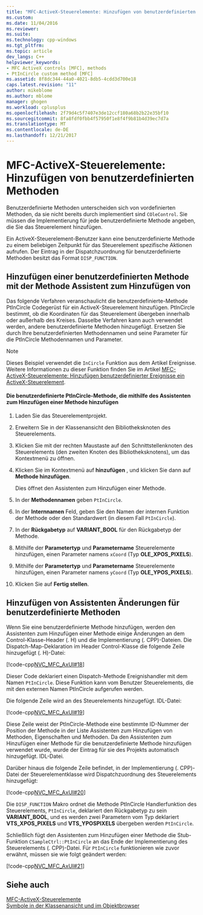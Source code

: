 ```yaml
---
title: "MFC-ActiveX-Steuerelemente: Hinzufügen von benutzerdefinierten Methoden | Microsoft Docs"
ms.custom: 
ms.date: 11/04/2016
ms.reviewer: 
ms.suite: 
ms.technology: cpp-windows
ms.tgt_pltfrm: 
ms.topic: article
dev_langs: C++
helpviewer_keywords:
- MFC ActiveX controls [MFC], methods
- PtInCircle custom method [MFC]
ms.assetid: 8f8dc344-44a0-4021-8db5-4cdd3d700e18
caps.latest.revision: "11"
author: mikeblome
ms.author: mblome
manager: ghogen
ms.workload: cplusplus
ms.openlocfilehash: 2f79d4c5f7407e3de12ccf180a68b2b22e35bf10
ms.sourcegitcommit: 8fa8fdf0fbb4f57950f1e8f4f9b81b4d39ec7d7a
ms.translationtype: MT
ms.contentlocale: de-DE
ms.lasthandoff: 12/21/2017
---
```

# <a name="mfc-activex-controls-adding-custom-methods"></a>MFC-ActiveX-Steuerelemente: Hinzufügen von benutzerdefinierten Methoden
Benutzerdefinierte Methoden unterscheiden sich von vordefinierten Methoden, da sie nicht bereits durch implementiert sind `COleControl`. Sie müssen die Implementierung für jede benutzerdefinierte Methode angeben, die Sie das Steuerelement hinzufügen.  
  
 Ein ActiveX-Steuerelement-Benutzer kann eine benutzerdefinierte Methode zu einem beliebigen Zeitpunkt für das Steuerelement spezifische Aktionen aufrufen. Der Eintrag in der Dispatchzuordnung für benutzerdefinierte Methoden besitzt das Format `DISP_FUNCTION`.  
  
##  <a name="_core_adding_a_custom_method_with_classwizard"></a>Hinzufügen einer benutzerdefinierten Methode mit der Methode Assistent zum Hinzufügen von  
 Das folgende Verfahren veranschaulicht die benutzerdefinierte-Methode PtInCircle Codegerüst für ein ActiveX-Steuerelement hinzufügen. PtInCircle bestimmt, ob die Koordinaten für das Steuerelement übergeben innerhalb oder außerhalb des Kreises. Dasselbe Verfahren kann auch verwendet werden, andere benutzerdefinierte Methoden hinzugefügt. Ersetzen Sie durch Ihre benutzerdefinierten Methodennamen und seine Parameter für die PtInCircle Methodennamen und Parameter.  
  
> [!NOTE]
>  Dieses Beispiel verwendet die `InCircle` Funktion aus dem Artikel Ereignisse. Weitere Informationen zu dieser Funktion finden Sie im Artikel [MFC-ActiveX-Steuerelemente: Hinzufügen benutzerdefinierter Ereignisse ein ActiveX-Steuerelement](../mfc/mfc-activex-controls-adding-custom-events.md).  
  
#### <a name="to-add-the-ptincircle-custom-method-using-the-add-method-wizard"></a>Die benutzerdefinierte PtInCircle-Methode, die mithilfe des Assistenten zum Hinzufügen einer Methode hinzufügen  
  
1.  Laden Sie das Steuerelementprojekt.  
  
2.  Erweitern Sie in der Klassenansicht den Bibliotheksknoten des Steuerelements.  
  
3.  Klicken Sie mit der rechten Maustaste auf den Schnittstellenknoten des Steuerelements (den zweiten Knoten des Bibliotheksknotens), um das Kontextmenü zu öffnen.  
  
4.  Klicken Sie im Kontextmenü auf **hinzufügen** , und klicken Sie dann auf **Methode hinzufügen**.  
  
     Dies öffnet den Assistenten zum Hinzufügen einer Methode.  
  
5.  In der **Methodennamen** geben `PtInCircle`.  
  
6.  In der **Internnamen** Feld, geben Sie den Namen der internen Funktion der Methode oder den Standardwert (in diesem Fall `PtInCircle`).  
  
7.  In der **Rückgabetyp** auf **VARIANT_BOOL** für den Rückgabetyp der Methode.  
  
8.  Mithilfe der **Parametertyp** und **Parametername** Steuerelemente hinzufügen, einen Parameter namens `xCoord` (Typ **OLE_XPOS_PIXELS**).  
  
9. Mithilfe der **Parametertyp** und **Parametername** Steuerelemente hinzufügen, einen Parameter namens `yCoord` (Typ **OLE_YPOS_PIXELS**).  
  
10. Klicken Sie auf **Fertig stellen**.  
  
##  <a name="_core_classwizard_changes_for_custom_methods"></a>Hinzufügen von Assistenten Änderungen für benutzerdefinierte Methoden  
 Wenn Sie eine benutzerdefinierte Methode hinzufügen, werden den Assistenten zum Hinzufügen einer Methode einige Änderungen an dem Control-Klasse-Header (. H) und die Implementierung (. CPP)-Dateien. Die Dispatch-Map-Deklaration im Header Control-Klasse die folgende Zeile hinzugefügt (. H)-Datei:  
  
 [!code-cpp[NVC_MFC_AxUI#18](../mfc/codesnippet/cpp/mfc-activex-controls-adding-custom-methods_1.h)]  
  
 Dieser Code deklariert einen Dispatch-Methode Ereignishandler mit dem Namen `PtInCircle`. Diese Funktion kann vom Benutzer Steuerelements, die mit den externen Namen PtInCircle aufgerufen werden.  
  
 Die folgende Zeile wird an des Steuerelements hinzugefügt. IDL-Datei:  
  
 [!code-cpp[NVC_MFC_AxUI#19](../mfc/codesnippet/cpp/mfc-activex-controls-adding-custom-methods_2.idl)]  
  
 Diese Zeile weist der PtInCircle-Methode eine bestimmte ID-Nummer der Position der Methode in der Liste Assistenten zum Hinzufügen von Methoden, Eigenschaften und Methoden. Da den Assistenten zum Hinzufügen einer Methode für die benutzerdefinierte Methode hinzufügen verwendet wurde, wurde der Eintrag für sie des Projekts automatisch hinzugefügt. IDL-Datei.  
  
 Darüber hinaus die folgende Zeile befindet, in der Implementierung (. CPP)-Datei der Steuerelementklasse wird Dispatchzuordnung des Steuerelements hinzugefügt:  
  
 [!code-cpp[NVC_MFC_AxUI#20](../mfc/codesnippet/cpp/mfc-activex-controls-adding-custom-methods_3.cpp)]  
  
 Die `DISP_FUNCTION` Makro ordnet die Methode PtInCircle Handlerfunktion des Steuerelements, `PtInCircle`, deklariert den Rückgabetyp zu sein **VARIANT_BOOL**, und es werden zwei Parametern vom Typ deklariert **VTS_XPOS_PIXELS** und **VTS_YPOSPIXELS** übergeben werden `PtInCircle`.  
  
 Schließlich fügt den Assistenten zum Hinzufügen einer Methode die Stub-Funktion `CSampleCtrl::PtInCircle` an das Ende der Implementierung des Steuerelements (. CPP)-Datei. Für `PtInCircle` funktionieren wie zuvor erwähnt, müssen sie wie folgt geändert werden:  
  
 [!code-cpp[NVC_MFC_AxUI#21](../mfc/codesnippet/cpp/mfc-activex-controls-adding-custom-methods_4.cpp)]  
  
## <a name="see-also"></a>Siehe auch  
 [MFC-ActiveX-Steuerelemente](../mfc/mfc-activex-controls.md)   
 [Symbole in der Klassenansicht und im Objektbrowser](/visualstudio/ide/class-view-and-object-browser-icons)

